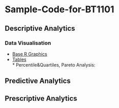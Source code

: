 # Sample-Code-for-BT1101
## Descriptive Analytics
### Data Visualisation
- [Base R Graphics](1-1.md)
- [Tables](1-2.md)</br>
\* Percentile&Quartiles, Pareto Analysis:
## Predictive Analytics
## Prescriptive Analytics
